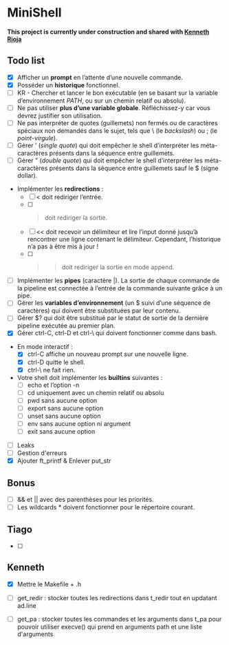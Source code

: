 # MiniShell

**This project is currently under construction and shared with [Kenneth Rioja](https://github.com/kennethrioja)**

## Todo list
- [x] Afficher un **prompt** en l’attente d’une nouvelle commande.
- [x] Posséder un **historique** fonctionnel.
- [ ] KR - Chercher et lancer le bon exécutable (en se basant sur la variable d’environnement *PATH*, ou sur un chemin relatif ou absolu).
- [ ] Ne pas utiliser **plus d’une variable globale**. Réfléchissez-y car vous devrez justifier son utilisation.
- [ ] Ne pas interpréter de quotes (guillemets) non fermés ou de caractères spéciaux non demandés dans le sujet, tels que \ (le *backslash*) ou ; (le *point-virgule*).
- [ ] Gérer ’ (*single quote*) qui doit empêcher le shell d’interpréter les méta-caractères présents dans la séquence entre guillemets.
- [ ] Gérer " (*double quote*) qui doit empêcher le shell d’interpréter les méta-caractères présents dans la séquence entre guillemets sauf le $ (signe dollar).
- Implémenter les **redirections** :
	- [ ] < doit rediriger l’entrée.
	- [ ] > doit rediriger la sortie.
	- [ ] << doit recevoir un délimiteur et lire l’input donné jusqu’à rencontrer une ligne
contenant le délimiteur. Cependant, l’historique n’a pas à être mis à jour !
	- [ ] >> doit rediriger la sortie en mode append.
- [ ] Implémenter les **pipes** (caractère |). La sortie de chaque commande de la pipeline est connectée à l’entrée de la commande suivante grâce à un pipe.
- [ ] Gérer les **variables d’environnement** (un $ suivi d’une séquence de caractères) qui doivent être substituées par leur contenu.
- [ ] Gérer $? qui doit être substitué par le statut de sortie de la dernière pipeline exécutée au premier plan.
- [x] Gérer ctrl-C, ctrl-D et ctrl-\ qui doivent fonctionner comme dans bash.
- En mode interactif :
	- [x] ctrl-C affiche un nouveau prompt sur une nouvelle ligne.
	- [x] ctrl-D quitte le shell.
	- [x] ctrl-\ ne fait rien.
- Votre shell doit implémenter les **builtins** suivantes :
	- [ ] echo et l’option -n
	- [ ] cd uniquement avec un chemin relatif ou absolu
	- [ ] pwd sans aucune option
	- [ ] export sans aucune option
	- [ ] unset sans aucune option
	- [ ] env sans aucune option ni argument
	- [ ] exit sans aucune option

- [ ] Leaks
- [ ] Gestion d'erreurs
- [x] Ajouter ft_printf & Enlever put_str

## Bonus
- [ ] && et || avec des parenthèses pour les priorités.
- [ ] Les wildcards * doivent fonctionner pour le répertoire courant.

## Tiago
- [ ] 

## Kenneth
- [x] Mettre le Makefile + .h
- [ ] get_redir : stocker toutes les redirections dans t_redir tout en updatant ad.line
- [ ] get_pa : stocker toutes les commandes et les arguments dans t_pa pour pouvoir utiliser execve() qui prend en arguments path et une liste d'arguments


